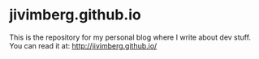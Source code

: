jivimberg.github.io
===================

This is the repository for my personal blog where I write about dev stuff. 
You can read it at: http://jivimberg.github.io/

